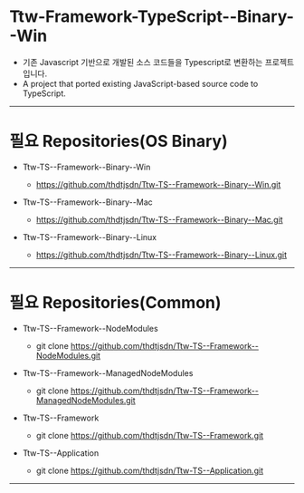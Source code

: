 # Ttw-Framework-TypeScript--Binary--Win

- 기존 Javascript 기반으로 개발된 소스 코드들을 Typescript로 변환하는 프로젝트 입니다.
- A project that ported existing JavaScript-based source code to TypeScript.

---

# 필요 Repositories(OS Binary)

- Ttw-TS--Framework--Binary--Win
	- https://github.com/thdtjsdn/Ttw-TS--Framework--Binary--Win.git

- Ttw-TS--Framework--Binary--Mac

	- https://github.com/thdtjsdn/Ttw-TS--Framework--Binary--Mac.git

- Ttw-TS--Framework--Binary--Linux
	- https://github.com/thdtjsdn/Ttw-TS--Framework--Binary--Linux.git

---

# 필요 Repositories(Common)

- Ttw-TS--Framework--NodeModules

	- git clone https://github.com/thdtjsdn/Ttw-TS--Framework--NodeModules.git


- Ttw-TS--Framework--ManagedNodeModules

	- git clone https://github.com/thdtjsdn/Ttw-TS--Framework--ManagedNodeModules.git


- Ttw-TS--Framework

	- git clone https://github.com/thdtjsdn/Ttw-TS--Framework.git


- Ttw-TS--Application

	- git clone https://github.com/thdtjsdn/Ttw-TS--Application.git

---